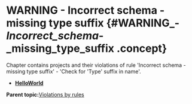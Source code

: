 # WARNING - Incorrect schema - missing type suffix {#WARNING_-_Incorrect_schema_-_missing_type_suffix .concept}

Chapter contains projects and their violations of rule 'Incorrect schema - missing type suffix' - 'Check for 'Type' suffix in name'.

-   **[HelloWorld](../../qa/rules/Incorrect_schema_-_missing_type_suffix/violation1.md)**  


**Parent topic:**[Violations by rules](../../qa/common/violationsByRules.md)

